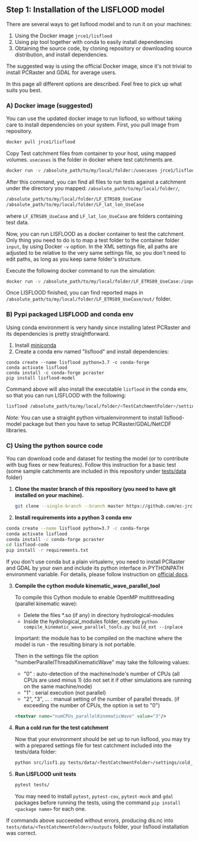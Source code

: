 ## Step 1: Installation of the LISFLOOD model

There are several ways to get lisflood model and to run it on your machines: 

1. Using the Docker image `jrce1/lisflood`
2. Using pip tool together with conda to easily install dependencies
3. Obtaining the source code, by cloning repository or downloading source distribution, and install dependencies.

The suggested way is using the official Docker image, since it's not trivial to install PCRaster and GDAL for average users.

In this page all different options are described. Feel free to pick up what suits you best.

 
### A) Docker image (suggested)


You can use the updated docker image to run lisflood, so without taking care to install dependencies on your system.
First, you pull image from repository.

```bash
docker pull jrce1/lisflood
```

Copy Test catchment files from container to your host, using mapped volumes. `usecases` is the folder in docker where test catchments are.

```bash
docker run -v /absolute_path/to/my/local/folder:/usecases jrce1/lisflood:latest usecases
```

After this command, you can find all files to run tests against a catchment under the directory you mapped: `/absolute_path/to/my/local/folder/`,

```bash
/absolute_path/to/my/local/folder/LF_ETRS89_UseCase
/absolute_path/to/my/local/folder/LF_lat_lon_UseCase
```

where `LF_ETRS89_UseCase` and `LF_lat_lon_UseCase` are folders containing test data.

Now, you can run LISFLOOD as a docker container to test the catchment. Only thing you need to do is to map a test folder to the container folder `input`, by using Docker `-v` option. 
In the XML settings file, all paths are adjusted to be relative to the very same settings file, so you don't need to edit paths, as long as you keep same folder's structure.


Execute the following docker command to run the simulation:

```bash
docker run -v /absolute_path/to/my/local/folder/LF_ETRS89_UseCase:/input jrce1/lisflood /input/settings/cold.xml
```

Once LISFLOOD finished, you can find reported maps in `/absolute_path/to/my/local/folder/LF_ETRS89_UseCase/out/` folder.


### B) Pypi packaged LISFLOOD and conda env

Using conda environment is very handy since installing latest PCRaster and its dependencies is pretty straightforward.

1. Install [miniconda](https://docs.conda.io/en/latest/miniconda.html) 
2. Create a conda env named "lisflood" and install dependencies:
```
conda create --name lisflood python=3.7 -c conda-forge
conda activate lisflood
conda install -c conda-forge pcraster
pip install lisflood-model
```

Command above will also install the executable `lisflood` in the conda env, so that you can run LISFLOOD with the following:
```bash
lisflood /absolute_path/to/my/local/folder/<TestCatchmentFolder>/settings/cold_day_base.xml
```

*Note:* You can use a straight python virtualenvironment to install lisflood-model package but then you have to setup PCRaster/GDAL/NetCDF libraries.

### C) Using the python source code

You can download code and dataset for testing the model (or to contribute with bug fixes or new features).
Follow this instruction for a basic test (some sample catchments are included in this repository under
[tests/data](https://github.com/ec-jrc/lisflood-code/tree/master/tests/data) folder)

1. **Clone the master branch of this repository (you need to have git installed on your machine).**

    ```bash
    git clone --single-branch --branch master https://github.com/ec-jrc/lisflood-code.git
    ```

2. **Install requirements into a python 3 conda env**

```bash
conda create --name lisflood python=3.7 -c conda-forge
conda activate lisflood
conda install -c conda-forge pcraster
cd lisflood-code
pip install -r requirements.txt
```

If you don't use conda but a plain virtualenv, you need to install PCRaster and GDAL by your own and include its python interface in PYTHONPATH environment variable.
For details, please follow instruction on [official docs](https://pcraster.geo.uu.nl/pcraster/4.3.1/documentation/pcraster_project/install.html).
    

3. **Compile the cython module kinematic_wave_parallel_tool**
   
   To compile this Cython module to enable OpenMP multithreading (parallel kinematic wave):
    
     * Delete the files *.so (if any) in directory hydrological-modules  
     * Inside the hydrological_modules folder, execute `python compile_kinematic_wave_parallel_tools.py build_ext --inplace`  

   Important: the module has to be compiled on the machine where the model is run - the resulting binary is not portable.  
  
   Then in the settings file the option "numberParallelThreadsKinematicWave" may take the following values:
  
      * "0"           : auto-detection of the machine/node's number of CPUs (all CPUs are used minus 1) (do not set it if other simulations are running on the same machine/node)
      * "1"           : serial execution (not parallel)
      * "2", "3", ... : manual setting of the number of parallel threads.
                        (if exceeding the number of CPUs, the option is set to "0")
                        
   ```xml
   <textvar name="numCPUs_parallelKinematicWave" value="3"/>
   ```
  
4. **Run a cold run for the test catchment**

    Now that your environment should be set up to run lisflood, you may try with a prepared settings file for test catchment included into the tests/data folder:
    
    ```bash
    python src/lisf1.py tests/data/<TestCatchmentFolder>/settings/cold_day_base.xml
    ```
4. **Run LISFLOOD unit tests**

    ```bash
    pytest tests/
    ```
    You may need to install ```pytest```, ```pytest-cov```, ```pytest-mock``` and ```gdal``` packages before running the tests, using the command ```pip install <package name>``` for each one.
  
If commands above succeeded without errors, producing dis.nc into `tests/data/<TestCatchmentFolder>/outputs` folder, your lisflood installation was correct.
